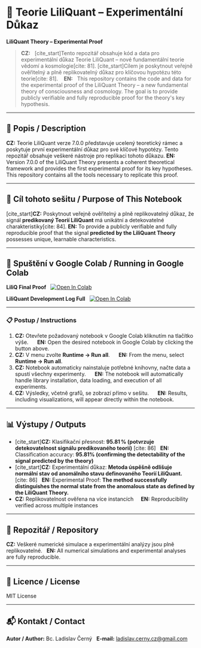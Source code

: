 # 🌌 Teorie LiliQuant – Experimentální Důkaz
**LiliQuant Theory – Experimental Proof**

> **CZ:**  
> [cite_start]Tento repozitář obsahuje kód a data pro experimentální důkaz Teorie LiliQuant – nové fundamentální teorie vědomí a kosmologie[cite: 81]. [cite_start]Cílem je poskytnout veřejně ověřitelný a plně replikovatelný důkaz pro klíčovou hypotézu této teorie[cite: 81].
>  
> **EN:**  
> This repository contains the code and data for the experimental proof of the LiliQuant Theory – a new fundamental theory of consciousness and cosmology. The goal is to provide publicly verifiable and fully reproducible proof for the theory's key hypothesis.


---

## 📖 Popis / Description
**CZ:** Teorie LiliQuant verze 7.0.0 představuje ucelený teoretický rámec a poskytuje první experimentální důkaz pro své klíčové hypotézy. Tento repozitář obsahuje veškeré nástroje pro replikaci tohoto důkazu.
**EN:** Version 7.0.0 of the LiliQuant Theory presents a coherent theoretical framework and provides the first experimental proof for its key hypotheses. This repository contains all the tools necessary to replicate this proof.

---

## 🎯 Cíl tohoto sešitu / Purpose of This Notebook
[cite_start]**CZ:** Poskytnout veřejně ověřitelný a plně replikovatelný důkaz, že signál **predikovaný Teorií LiliQuant** má unikátní a detekovatelné charakteristiky[cite: 84].
**EN:** To provide a publicly verifiable and fully reproducible proof that the signal **predicted by the LiliQuant Theory** possesses unique, learnable characteristics.

---

## 🚀 Spuštění v Google Colab / Running in Google Colab

**LiliQ Final Proof**  
[![Open In Colab](https://colab.research.google.com/assets/colab-badge.svg)](https://colab.research.google.com/github/LC-Black/LiliQuant-Theory/blob/main/LiliQ_Final_Proof.ipynb)

**LiliQuant Development Log Full**  
[![Open In Colab](https://colab.research.google.com/assets/colab-badge.svg)](https://colab.research.google.com/github/LC-Black/LiliQuant-Theory/blob/main/LiliQuant_Development_Log_Full.ipynb)

---

### 📋 Postup / Instructions
1. **CZ:** Otevřete požadovaný notebook v Google Colab kliknutím na tlačítko výše.  
   **EN:** Open the desired notebook in Google Colab by clicking the button above.
2. **CZ:** V menu zvolte **Runtime → Run all**.  
   **EN:** From the menu, select **Runtime → Run all**.
3. **CZ:** Notebook automaticky nainstaluje potřebné knihovny, načte data a spustí všechny experimenty.  
   **EN:** The notebook will automatically handle library installation, data loading, and execution of all experiments.
4. **CZ:** Výsledky, včetně grafů, se zobrazí přímo v sešitu.  
   **EN:** Results, including visualizations, will appear directly within the notebook.

---

## 📊 Výstupy / Outputs
- [cite_start]**CZ:** Klasifikační přesnost: **95.81 % (potvrzuje detekovatelnost signálu predikovaného teorií)** [cite: 86]
  **EN:** Classification accuracy: **95.81% (confirming the detectability of the signal predicted by the theory)**
- [cite_start]**CZ:** Experimentální důkaz: **Metoda úspěšně odlišuje normální stav od anomálního stavu definovaného Teorií LiliQuant.** [cite: 86]
  **EN:** Experimental Proof: **The method successfully distinguishes the normal state from the anomalous state as defined by the LiliQuant Theory.**
- **CZ:** Replikovatelnost ověřena na více instancích  
  **EN:** Reproducibility verified across multiple instances

---

## 📂 Repozitář / Repository
**CZ:** Veškeré numerické simulace a experimentální analýzy jsou plně replikovatelné.  
**EN:** All numerical simulations and experimental analyses are fully reproducible.

---

## 📜 Licence / License
MIT License

---

## 📬 Kontakt / Contact
**Autor / Author:** Bc. Ladislav Černý  
**E-mail:** ladislav.cerny.cz@gmail.com
